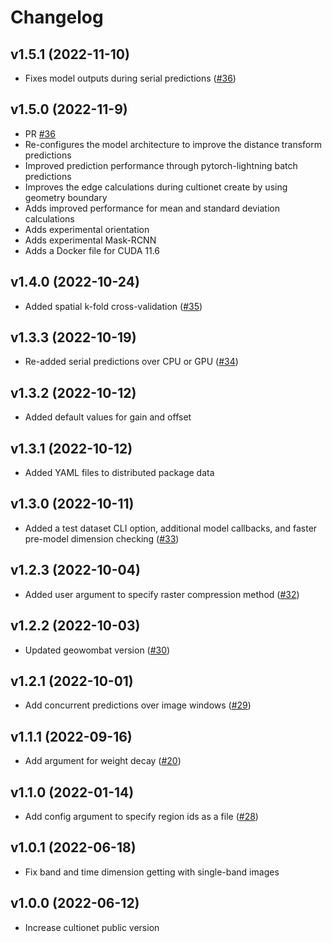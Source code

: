 # Changelog

<!--next-version-placeholder-->

## v1.5.1 (2022-11-10)
* Fixes model outputs during serial predictions ([#36](https://github.com/jgrss/cultionet/pull/36))

## v1.5.0 (2022-11-9)
*  PR [#36](https://github.com/jgrss/cultionet/pull/36)
*  Re-configures the model architecture to improve the distance transform predictions
*  Improved prediction performance through pytorch-lightning batch predictions
*  Improves the edge calculations during cultionet create by using geometry boundary
*  Adds improved performance for mean and standard deviation calculations
*  Adds experimental orientation
*  Adds experimental Mask-RCNN
*  Adds a Docker file for CUDA 11.6

## v1.4.0 (2022-10-24)
* Added spatial k-fold cross-validation ([#35](https://github.com/jgrss/cultionet/pull/35))

## v1.3.3 (2022-10-19)
* Re-added serial predictions over CPU or GPU ([#34](https://github.com/jgrss/cultionet/pull/34))

## v1.3.2 (2022-10-12)
* Added default values for gain and offset

## v1.3.1 (2022-10-12)
* Added YAML files to distributed package data

## v1.3.0 (2022-10-11)
* Added a test dataset CLI option, additional model callbacks, and faster pre-model dimension checking ([#33](https://github.com/jgrss/cultionet/pull/33))

## v1.2.3 (2022-10-04)
* Added user argument to specify raster compression method ([#32](https://github.com/jgrss/cultionet/pull/32))

## v1.2.2 (2022-10-03)
* Updated geowombat version ([#30](https://github.com/jgrss/cultionet/pull/30))

## v1.2.1 (2022-10-01)
* Add concurrent predictions over image windows ([#29](https://github.com/jgrss/cultionet/pull/29))

## v1.1.1 (2022-09-16)
* Add argument for weight decay ([#20](https://github.com/jgrss/cultionet/pull/20))

## v1.1.0 (2022-01-14)
* Add config argument to specify region ids as a file ([#28](https://github.com/jgrss/cultionet/pull/28))

## v1.0.1 (2022-06-18)
* Fix band and time dimension getting with single-band images
 
## v1.0.0 (2022-06-12)
* Increase cultionet public version
